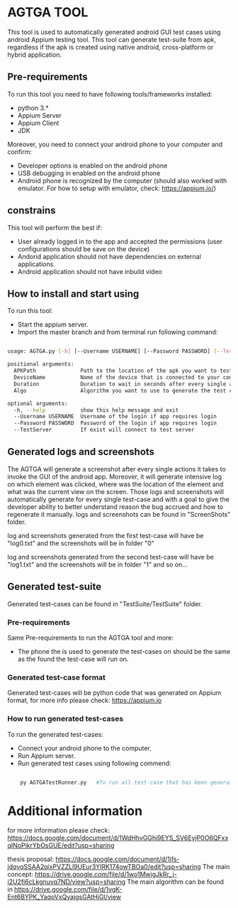 # AGTGA TOOL
This tool is used to automatically generated android GUI test cases using android Appium testing tool.
This tool can generate test-suite from apk, regardless if the apk is created using native android, cross-platform or hybrid application.


## Pre-requirements
To run this tool you need to have following tools/frameworks installed:
* python 3.*
* Appium Server
* Appium Client
* JDK

Moreover, you need to connect your android phone to your computer and confirm:
* Developer options is enabled on the android phone
* USB debugging in enabled on the android phone
* Android phone is recognized by the computer (should also worked with emulator. For how to setup with emulator, check: https://appium.io/)


## constrains
This tool will perform the best if:
* User already logged in to the app and accepted the permissions (user configurations should be save on the device)
* Andorid application should not have dependencies on external applications.
* Android application should not have inbuild video 


## How to install and start using
To run this tool:
* Start the appium server.
* Import the master branch and from terminal run following command:
```bash

usage: AGTGA.py [-h] [--Username USERNAME] [--Password PASSWORD] [--TestServer] APKPath DeviceName Duration Algo

positional arguments:
  APKPath              Path to the location of the apk you want to test
  DeviceName           Name of the device that is connected to your computer and you want to test on
  Duration             Duration to wait in seconds after every single action
  Algo                 Algorithm you want to use to generate the test case, available options: ActionCoverage, LeakDetection

optional arguments:
  -h, --help           show this help message and exit
  --Username USERNAME  Username of the login if app requires login
  --Password PASSWORD  Password of the login if app requires login
  --TestServer         If exist will connect to test server

```

## Generated logs and screenshots
The AGTGA will generate a screenshot after every single actions it takes to invoke the GUI of the android app. Moreover, it will generate intensive log on which element was clicked, where was the location of the element and what was the current view on the screen.
Those logs and screenshots will automatically generate for every single test-case and with a goal to give the developer ability to better understand reason the bug accrued and how to regenerate it manually.
logs and screenshots can be found in "ScreenShots" folder. 

log and screenshots generated from the first test-case will have be "log0.txt" and the screenshots will be in folder "0" 

log and screenshots generated from the second test-case will have be "log1.txt" and the screenshots will be in folder "1"  and so on...


## Generated test-suite
Generated test-cases can be found in  "TestSuite/TestSuite" folder. 

### Pre-requirements
Same Pre-requirements to run the AGTGA tool and more:
* The phone the is used to generate the test-cases on should be the same as the found the test-case will run on.


### Generated test-case format
Generated test-cases will be python code that was generated on Appium format, for more info please check: https://appium.io


### How to run generated test-cases
To run the generated test-cases:
* Connect your android phone to the computer.
* Run Appium server.
* Run generated test cases using following commend:
```bash

    py AGTGATestRunner.py   #To run all test-case that has been generated

```


# Additional information
for more information please check: https://docs.google.com/document/d/1WdHhvGGhi9EYS_SV6EyjP0O6QFxxqINoPikrYbOsGUE/edit?usp=sharing

thesis proposal: https://docs.google.com/document/d/1ifs-jdqyqSSAA2qixPVZZLl9UEur3YlRK174owTBOa0/edit?usp=sharing
The main concept: https://drive.google.com/file/d/1wo1MwjgJkRr_j-i2U2fi6cLkgnuvq7ND/view?usp=sharing
The main algorithm can be found in https://drive.google.com/file/d/1vgK-Ent6BYPK_YaqoVxQvajgsGAtHjGI/view

